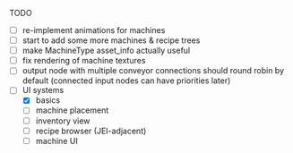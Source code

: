 TODO
- [ ] re-implement animations for machines
- [ ] start to add some more machines & recipe trees
- [ ] make MachineType asset_info actually useful
- [ ] fix rendering of machine textures
- [ ] output node with multiple conveyor connections should round robin by default (connected input nodes can have priorities later)
- [ ] UI systems
  - [x] basics
  - [ ] machine placement
  - [ ] inventory view
  - [ ] recipe browser (JEI-adjacent)
  - [ ] machine UI